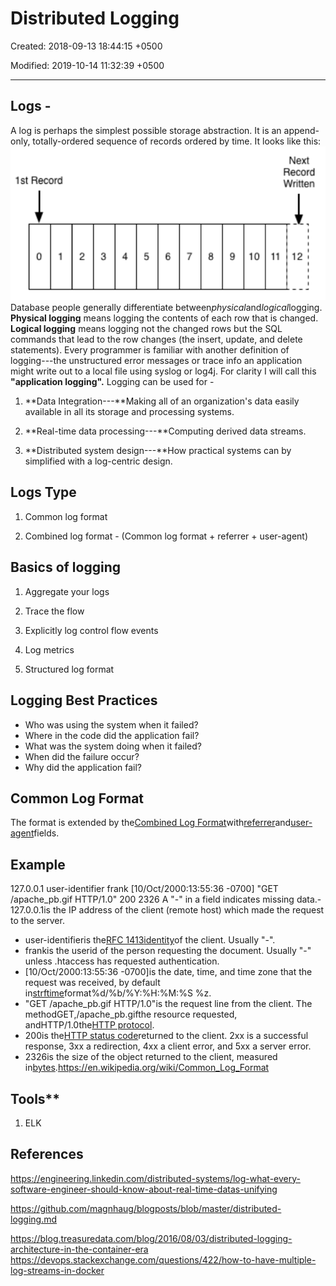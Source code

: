 # Distributed Logging

Created: 2018-09-13 18:44:15 +0500

Modified: 2019-10-14 11:32:39 +0500

---

## Logs -

A log is perhaps the simplest possible storage abstraction. It is an append-only, totally-ordered sequence of records ordered by time. It looks like this:
![image](media/Distributed-Logging-image1.png)
Database people generally differentiate between*physical*and*logical*logging. **Physical logging** means logging the contents of each row that is changed. **Logical logging** means logging not the changed rows but the SQL commands that lead to the row changes (the insert, update, and delete statements).
Every programmer is familiar with another definition of logging---the unstructured error messages or trace info an application might write out to a local file using syslog or log4j. For clarity I will call this **"application logging".**
Logging can be used for -

1.  **Data Integration---**Making all of an organization's data easily available in all its storage and processing systems.

2.  **Real-time data processing---**Computing derived data streams.

3.  **Distributed system design---**How practical systems can by simplified with a log-centric design.
## Logs Type

1.  Common log format

2.  Combined log format - (Common log format + referrer + user-agent)
## Basics of logging

1.  Aggregate your logs

2.  Trace the flow

3.  Explicitly log control flow events

4.  Log metrics

5.  Structured log format
## Logging Best Practices
-   Who was using the system when it failed?
-   Where in the code did the application fail?
-   What was the system doing when it failed?
-   When did the failure occur?
-   Why did the application fail?
## Common Log Format

The format is extended by the[Combined Log Format](https://en.wikipedia.org/w/index.php?title=Combined_Log_Format&action=edit&redlink=1)with[referrer](https://en.wikipedia.org/wiki/Referrer)and[user-agent](https://en.wikipedia.org/wiki/User-agent)fields.
## Example

127.0.0.1 user-identifier frank [10/Oct/2000:13:55:36 -0700] "GET /apache_pb.gif HTTP/1.0" 200 2326
A "-" in a field indicates missing data.-   127.0.0.1is the IP address of the client (remote host) which made the request to the server.
-   user-identifieris the[RFC 1413](https://tools.ietf.org/html/rfc1413)[identity](https://en.wikipedia.org/wiki/Ident_Protocol)of the client. Usually "-".
-   frankis the userid of the person requesting the document. Usually "-" unless .htaccess has requested authentication.
-   [10/Oct/2000:13:55:36 -0700]is the date, time, and time zone that the request was received, by default in[strftime](https://en.wikipedia.org/wiki/Strftime)format%d/%b/%Y:%H:%M:%S %z.
-   "GET /apache_pb.gif HTTP/1.0"is the request line from the client. The methodGET,/apache_pb.gifthe resource requested, andHTTP/1.0the[HTTP protocol](https://en.wikipedia.org/wiki/Hypertext_Transfer_Protocol).
-   200is the[HTTP status code](https://en.wikipedia.org/wiki/HTTP_status_code)returned to the client. 2xx is a successful response, 3xx a redirection, 4xx a client error, and 5xx a server error.
-   2326is the size of the object returned to the client, measured in[bytes](https://en.wikipedia.org/wiki/Byte).<https://en.wikipedia.org/wiki/Common_Log_Format>

## Tools**

1.  ELK
## References

<https://engineering.linkedin.com/distributed-systems/log-what-every-software-engineer-should-know-about-real-time-datas-unifying>

<https://github.com/magnhaug/blogposts/blob/master/distributed-logging.md>

<https://blog.treasuredata.com/blog/2016/08/03/distributed-logging-architecture-in-the-container-era>
<https://devops.stackexchange.com/questions/422/how-to-have-multiple-log-streams-in-docker>
